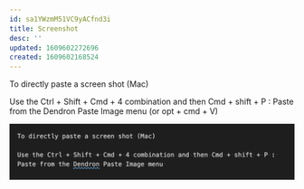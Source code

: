 ```yaml
---
id: sa1YWzmM51VC9yACfnd3i
title: Screenshot
desc: ''
updated: 1609602272696
created: 1609602168524
---
```


To directly paste a screen shot (Mac)

Use the Ctrl + Shift + Cmd + 4 combination and then Cmd + shift + P : Paste from the Dendron Paste Image menu (or opt + cmd + V)


![](/assets/images/2021-01-02-16-44-09.png)
